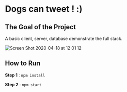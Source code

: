 # Dogs can tweet ! :)

## The Goal of the Project

A basic client, server, database demonstrate the full stack.

![Screen Shot 2020-04-18 at 12 01 12](https://user-images.githubusercontent.com/52782215/79633370-bd907200-816d-11ea-9a41-ea84e79adc98.png)

## How to Run

**Step 1** : `npm install`

**Step 2** : `npm start`
